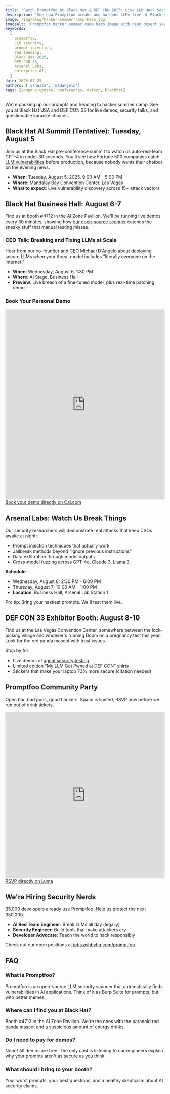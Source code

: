 ```yaml
---
title: 'Catch Promptfoo at Black Hat & DEF CON 2025: Live LLM Hack Sessions, Free Swag & Pool Party'
description: 'See how Promptfoo breaks and hardens LLMs live at Black Hat & DEF CON 2025. Booth 4712, Arsenal Labs demos, CEO deep-dive, and an open-bar meetup.'
image: /img/blog/hacker-summer-camp-hero.jpg
imageAlt: 'Promptfoo hacker summer camp hero image with neon desert skyline'
keywords:
  [
    promptfoo,
    LLM security,
    prompt injection,
    red teaming,
    Black Hat 2025,
    DEF CON 33,
    Arsenal Labs,
    enterprise AI,
  ]
date: 2025-07-25
authors: ['vanessa', 'mldangelo']
tags: [company-update, conferences, defcon, blackhat]
---
```


We're packing up our prompts and heading to hacker summer camp. See you at Black Hat USA and DEF CON 33 for live demos, security talks, and questionable karaoke choices.

<!-- truncate -->



## Black Hat AI Summit (Tentative): Tuesday, August 5

Join us at the Black Hat pre-conference summit to watch us auto-red-team GPT-4 in under 30 seconds. You'll see how Fortune 500 companies catch [LLM vulnerabilities](/blog/llm-security-checklist) before production, because nobody wants their chatbot on the evening news.

- **When**: Tuesday, August 5, 2025, 9:00 AM - 5:00 PM
- **Where**: Mandalay Bay Convention Center, Las Vegas
- **What to expect**: Live vulnerability discovery across 15+ attack vectors

## Black Hat Business Hall: August 6-7

Find us at booth #4712 in the AI Zone Pavilion. We'll be running live demos every 30 minutes, showing how [our open-source scanner](https://github.com/promptfoo/promptfoo) catches the sneaky stuff that manual testing misses.

### CEO Talk: Breaking and Fixing LLMs at Scale

Hear from our co-founder and CEO Michael D'Angelo about deploying secure LLMs when your threat model includes "literally everyone on the internet."

- **When**: Wednesday, August 6, 1:30 PM
- **Where**: AI Stage, Business Hall
- **Preview**: Live breach of a fine-tuned model, plus real-time patching demo

### Book Your Personal Demo

<iframe
  src="https://cal.com/team/promptfoo/promptfoo-at-blackhat?embed=true"
  width="100%"
  height="600px"
  frameborder="0"
  title="Book a Black Hat demo with Promptfoo"
  loading="lazy"
></iframe>
<noscript>
  <a href="https://cal.com/team/promptfoo/promptfoo-at-blackhat">Book your demo directly on Cal.com</a>
</noscript>

## Arsenal Labs: Watch Us Break Things

Our security researchers will demonstrate real attacks that keep CSOs awake at night:

- Prompt injection techniques that actually work
- Jailbreak methods beyond "ignore previous instructions"
- Data exfiltration through model outputs
- Cross-model fuzzing across GPT-4o, Claude 3, Llama 3

**Schedule**:

- Wednesday, August 6: 2:30 PM - 6:00 PM
- Thursday, August 7: 10:00 AM - 1:00 PM
- **Location**: Business Hall, Arsenal Lab Station 1

Pro tip: Bring your nastiest prompts. We'll test them live.

## DEF CON 33 Exhibitor Booth: August 8-10

Find us at the Las Vegas Convention Center, somewhere between the lock-picking village and whoever's running Doom on a pregnancy test this year. Look for the red panda mascot with trust issues.

Stop by for:

- Live demos of [agent security testing](/blog/agent-security)
- Limited edition "My LLM Got Pwned at DEF CON" shirts
- Stickers that make your laptop 73% more secure (citation needed)

## Promptfoo Community Party

Open bar, bad puns, good hackers. Space is limited, RSVP now before we run out of drink tickets.

<iframe
  src="https://lu.ma/embed/event/evt-68XHWgtMjY47tWT/simple"
  width="100%"
  height="525"
  frameborder="0"
  allow="fullscreen; payment"
  title="RSVP for Promptfoo DEF CON party"
  loading="lazy"
></iframe>
<noscript>
  <a href="https://lu.ma/promptfoo-defcon-party">RSVP directly on Luma</a>
</noscript>

## We're Hiring Security Nerds

35,000 developers already use Promptfoo. Help us protect the next 350,000.

- **AI Red Team Engineer**: Break LLMs all day (legally)
- **Security Engineer**: Build tools that make attackers cry  
- **Developer Advocate**: Teach the world to hack responsibly

Check out our open positions at [jobs.ashbyhq.com/promptfoo](https://jobs.ashbyhq.com/promptfoo).

## FAQ

### What is Promptfoo?

Promptfoo is an open-source LLM security scanner that automatically finds vulnerabilities in AI applications. Think of it as Burp Suite for prompts, but with better memes.

### Where can I find you at Black Hat?

Booth #4712 in the AI Zone Pavilion. We're the ones with the paranoid red panda mascot and a suspicious amount of energy drinks.

### Do I need to pay for demos?

Nope! All demos are free. The only cost is listening to our engineers explain why your prompts aren't as secure as you think.

### What should I bring to your booth?

Your worst prompts, your best questions, and a healthy skepticism about AI security claims.


